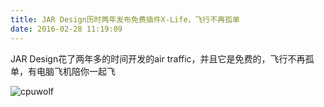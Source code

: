 ```yaml
---
title: JAR Design历时两年发布免费插件X-Life，飞行不再孤单
date: 2016-02-28 11:19:09
---
```


JAR Design花了两年多的时间开发的air traffic，并且它是免费的，飞行不再孤单，有电脑飞机陪你一起飞

![cpuwolf](/images/data/attachment/201602/28/192311bdxosxjrpjdfgxer.jpg)


